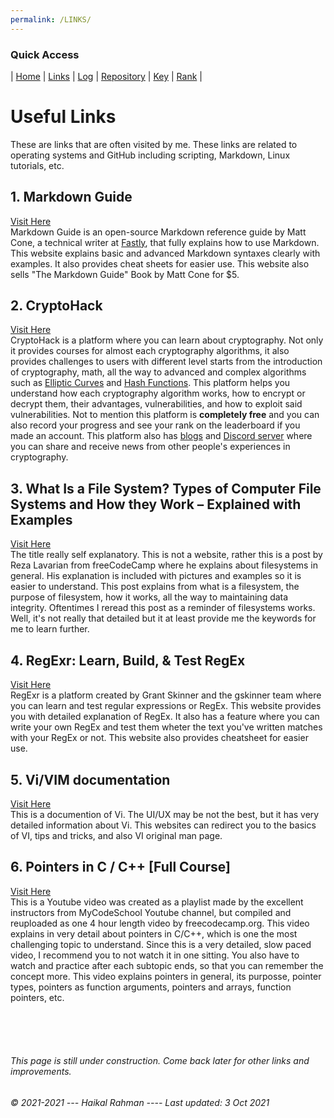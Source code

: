 ```yaml
---
permalink: /LINKS/
---
```


### Quick Access
| [Home](https://haikalrmn.github.io/os212/ "Repository's Home Page") | [Links](https://haikalrmn.github.io/os212/LINKS/ "OS/Github Related References (You are here)") | [Log](https://haikalrmn.github.io/os212/TXT/mylog.txt "Log of OS Related Activities 24/7") | [Repository](https://github.com/haikalrmn/os212 "os212 Repository Page") |  [Key](https://haikalrmn.github.io/os212/TXT/mypubkey.txt "My Repository's Public Key") | [Rank](https://haikalrmn.github.io/os212/TXT/myrank.txt "Best List of os212 Outside Reference from My Friends (listed as their github name)") |

# Useful Links
These are links that are often visited by me. These links are related to operating systems and GitHub including scripting, Markdown, Linux tutorials, etc.

## 1. Markdown Guide
[Visit Here](https://www.markdownguide.org/)<br>
Markdown Guide is an open-source Markdown reference guide by Matt Cone, a technical writer at [Fastly](https://www.fastly.com/), that fully explains how to use Markdown.
This website explains basic and advanced Markdown syntaxes clearly with examples. It also provides cheat sheets for easier use. This website also sells "The Markdown Guide" Book by Matt Cone for $5.

## 2. CryptoHack
[Visit Here](https://cryptohack.org/)<br>
CryptoHack is a platform where you can learn about cryptography. Not only it provides courses for almost each cryptography algorithms, it also provides challenges to users with different level starts from the introduction of cryptography, math, all the way to advanced and complex algorithms such as [Elliptic Curves](https://en.wikipedia.org/wiki/Elliptic_Curve_Digital_Signature_Algorithm "Elliptic Curve Digital Signature Algorithm (Wikipedia)") and [Hash Functions](https://en.wikipedia.org/wiki/Hash_function "Hash Function (Wikipedia)"). This platform helps you understand how each cryptography algorithm works, how to encrypt or decrypt them, their advantages, vulnerabilities, and how to exploit said vulnerabilities. Not to mention this platform is **completely free** and you can also record your progress and see your rank on the leaderboard if you made an account. This platform also has [blogs](https://blog.cryptohack.org/ "CryptoHack Blog") and [Discord server](https://discord.com/invite/h9E7cna5pV "CryptoHack's Discord Server") where you can share and receive news from other people's experiences in cryptography.

## 3. What Is a File System? Types of Computer File Systems and How they Work – Explained with Examples
[Visit Here](https://www.freecodecamp.org/news/file-systems-architecture-explained/)<br>
The title really self explanatory. This is not a website, rather this is a post by Reza Lavarian from freeCodeCamp where he explains about filesystems in general. His explanation is included with pictures and examples so it is easier to understand. This post explains from what is a filesystem, the purpose of filesystem, how it works, all the way to maintaining data integrity. Oftentimes I reread this post as a reminder of filesystems works. Well, it's not really that detailed but it at least provide me the keywords for me to learn further.

## 4. RegExr: Learn, Build, & Test RegEx
[Visit Here](https://regexr.com/)<br>
RegExr is a platform created by Grant Skinner and the gskinner team where you can learn and test regular expressions or RegEx. This website provides you with detailed explanation of RegEx. It also has a feature where you can write your own RegEx and test them wheter the text you've written matches with your RegEx or not. This website also provides cheatsheet for easier use.

## 5. Vi/VIM documentation
[Visit Here](http://linuxfocus.org/~guido/vi/viref.html)<br>
This is a documention of Vi. The UI/UX may be not the best, but it has very detailed information about Vi. This websites can redirect you to the basics of VI, tips and tricks, and also VI original man page.

## 6. Pointers in C / C++ [Full Course]
[Visit Here](https://www.youtube.com/watch?v=zuegQmMdy8M&ab_channel=freeCodeCamp.org)<br>
This is a Youtube video was created as a playlist made by the excellent instructors from MyCodeSchool Youtube channel, but compiled and reuploaded as one 4 hour length video by freecodecamp.org. This video explains in very detail about pointers in C/C++, which is one the most challenging topic to understand. Since this is a very detailed, slow paced video, I recommend you to not watch it in one sitting. You also have to watch and practice after each subtopic ends, so that you can remember the concept more. This video explains pointers in general, its purposse, pointer types, pointers as function arguments, pointers and arrays, function pointers, etc.

<br>
<br>
<br>

###### This page is still under construction. Come back later for other links and improvements.
###### © 2021-2021 --- Haikal Rahman ---- Last updated: 3 Oct 2021
